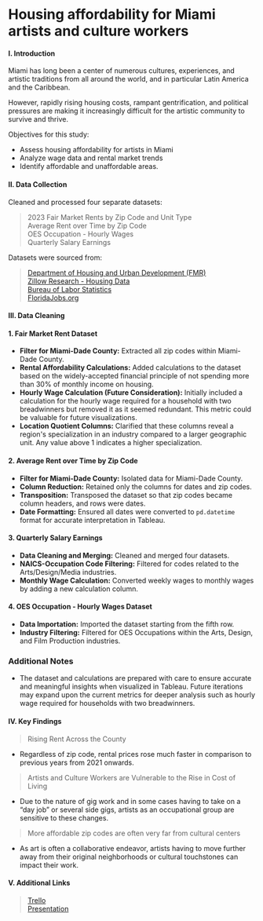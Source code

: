 # Housing affordability for Miami artists and culture workers 


#### I. Introduction

Miami has long been a center of numerous cultures, experiences, and artistic traditions from all around the world, and in particular Latin America and the Caribbean. 

However, rapidly rising housing costs, rampant gentrification, and political pressures are making it increasingly difficult for the artistic community to survive and thrive. 

Objectives for this study: 
 - Assess housing affordability for artists in Miami  
 - Analyze wage data and rental market trends   
 - Identify affordable and unaffordable areas.  


#### II. Data Collection 

Cleaned and processed four separate datasets: 

> 2023 Fair Market Rents by Zip Code and Unit Type     
> Average Rent over Time by Zip Code     
> OES Occupation - Hourly Wages     
> Quarterly Salary Earnings    
 
Datasets were sourced from:   
>[Department of Housing and Urban Development (FMR)](https://www.huduser.gov/portal/datasets/fmr/smallarea/index.html#rulemaking)  
>[Zillow Research - Housing Data](https://www.zillow.com/research/data/)   
>[Bureau of Labor Statistics](https://data.bls.gov/cew/apps/table_maker/v4/table_maker.htm#type=17&from=2022&to=2023&qtr=1&own=5&ind=7115&area=12086&supp=1)  
>[FloridaJobs.org](https://www.floridajobs.org/workforce-statistics/data-center/statistical-programs/occupational-employment-statistics-and-wages)  


#### III. Data Cleaning

#### 1. Fair Market Rent Dataset
- **Filter for Miami-Dade County:** Extracted all zip codes within Miami-Dade County.
- **Rental Affordability Calculations:** Added calculations to the dataset based on the widely-accepted financial principle of not spending more than 30% of monthly income on housing.
- **Hourly Wage Calculation (Future Consideration):** Initially included a calculation for the hourly wage required for a household with two breadwinners but removed it as it seemed redundant. This metric could be valuable for future visualizations.
- **Location Quotient Columns:** Clarified that these columns reveal a region's specialization in an industry compared to a larger geographic unit. Any value above 1 indicates a higher specialization.

#### 2. Average Rent over Time by Zip Code
- **Filter for Miami-Dade County:** Isolated data for Miami-Dade County.
- **Column Reduction:** Retained only the columns for dates and zip codes.
- **Transposition:** Transposed the dataset so that zip codes became column headers, and rows were dates.
- **Date Formatting:** Ensured all dates were converted to `pd.datetime` format for accurate interpretation in Tableau.

#### 3. Quarterly Salary Earnings
- **Data Cleaning and Merging:** Cleaned and merged four datasets.
- **NAICS-Occupation Code Filtering:** Filtered for codes related to the Arts/Design/Media industries.
- **Monthly Wage Calculation:** Converted weekly wages to monthly wages by adding a new calculation column.

#### 4. OES Occupation - Hourly Wages Dataset
- **Data Importation:** Imported the dataset starting from the fifth row.
- **Industry Filtering:** Filtered for OES Occupations within the Arts, Design, and Film Production industries. 

### Additional Notes
- The dataset and calculations are prepared with care to ensure accurate and meaningful insights when visualized in Tableau. Future iterations may expand upon the current metrics for deeper analysis such as hourly wage required for households with two breadwinners. 


#### IV. Key Findings 

> Rising Rent Across the County  
  - Regardless of zip code, rental prices rose much faster in comparison to previous years from 2021 onwards.

> Artists and Culture Workers are Vulnerable to the Rise in Cost of Living  
  - Due to the nature of gig work and in some cases having to take on a “day job” or several side gigs, artists as an occupational group are sensitive to these changes.
  
> More affordable zip codes are often very far from cultural centers  
  - As art is often a collaborative endeavor, artists having to move further away from their original neighborhoods or cultural touchstones can impact their work.

#### V. Additional Links 
> [Trello](https://trello.com/invite/b/10ctVZaQ/ATTI3eacb7eb5133048b958c7d8e6947139e3232A5E6/artists-and-housing-affordability-in-miami-dade-county)  
> [Presentation](https://www.canva.com/design/DAGJXw3wKwQ/LgAUV99pUsGYTQTcIJDjjg/view?utm_content=DAGJXw3wKwQ&utm_campaign=designshare&utm_medium=link&utm_source=editor)
